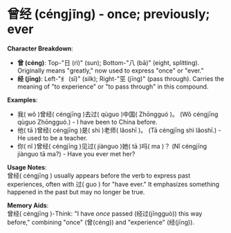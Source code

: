 # **曾经 (céngjīng) - once; previously; ever**

**Character Breakdown**:  
- **曾 (céng)**: Top-"日 (rì)" (sun); Bottom-"八 (bā)" (eight, splitting). Originally means "greatly," now used to express "once" or "ever."  
- **经 (jīng)**: Left-"纟 (sī)" (silk); Right-"巠 (jīng)" (pass through). Carries the meaning of "to experience" or "to pass through" in this compound.

**Examples**:  
- 我( wǒ )曾经( céngjīng )去过( qùguo )中国( Zhōngguó )。 (Wǒ céngjīng qùguo Zhōngguó.) - I have been to China before.  
- 他( tā )曾经( céngjīng )是( shì )老师( lǎoshī )。 (Tā céngjīng shì lǎoshī.) - He used to be a teacher.  
- 你( nǐ )曾经( céngjīng )见过( jiànguo )她( tā )吗( ma )？ (Nǐ céngjīng jiànguo tā ma?) - Have you ever met her?

**Usage Notes**:  
曾经( céngjīng ) usually appears before the verb to express past experiences, often with 过( guo ) for "have ever." It emphasizes something happened in the past but may no longer be true.

**Memory Aids**:  
曾经( céngjīng )-Think: "I have *once* passed (经过(jīngguò)) this way before," combining "once" (曾(céng)) and "experience" (经(jīng)).